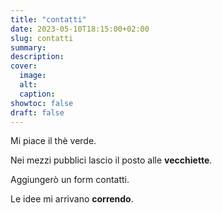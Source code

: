 ```yaml
---
title: "contatti"
date: 2023-05-10T18:15:00+02:00
slug: contatti
summary:
description: 
cover:
  image:
  alt:
  caption: 
showtoc: false
draft: false
---
```


Mi piace il thè verde. 

Nei mezzi pubblici lascio il posto alle **vecchiette**.

Aggiungerò un form contatti.

Le idee mi arrivano **correndo**.